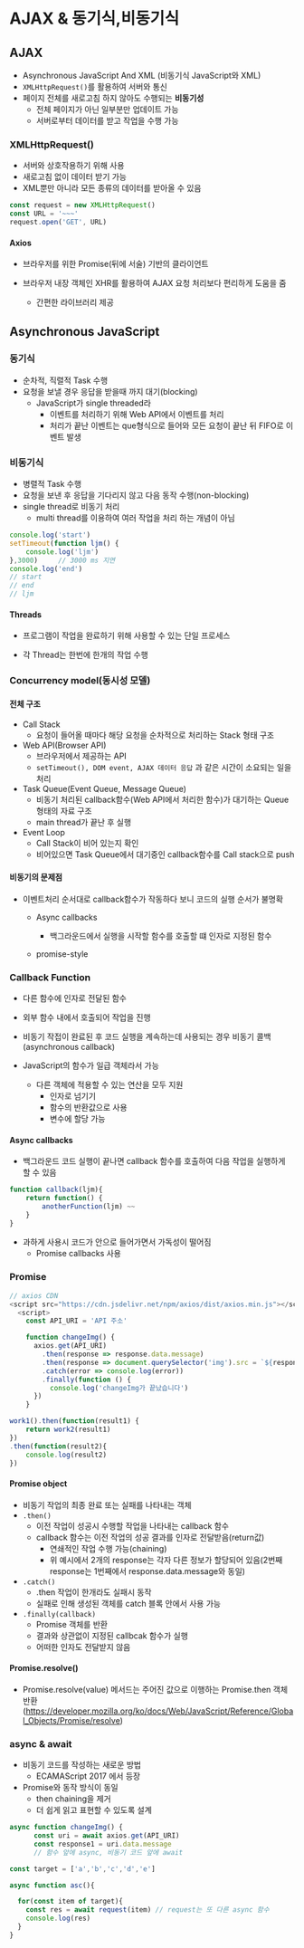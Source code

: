 # AJAX & 동기식,비동기식

## AJAX

- Asynchronous JavaScript And XML (비동기식 JavaScript와 XML)
- `XMLHttpRequest()`를 활용하여 서버와 통신
- 페이지 전체를 새로고침 하지 않아도 수행되는 **비동기성**
  - 전체 페이지가 아닌 일부분만 업데이트 가능
  - 서버로부터 데이터를 받고 작업을 수행 가능



### XMLHttpRequest()

- 서버와 상호작용하기 위해 사용
- 새로고침 없이 데이터 받기 가능
- XML뿐만 아니라 모든 종류의 데이터를 받아올 수 있음

```javascript
const request = new XMLHttpRequest()
const URL = '~~~'
request.open('GET', URL)
```



#### Axios

- 브라우저를 위한 Promise(뒤에 서술) 기반의 클라이언트

- 브라우저 내장 객체인 XHR를 활용하여 AJAX 요청 처리보다 편리하게 도움을 줌

  - 간편한 라이브러리 제공



## Asynchronous JavaScript

### 동기식

- 순차적, 직렬적 Task 수행
- 요청을 보낼 경우 응답을 받을때 까지 대기(blocking)
  - JavaScript가 single threaded라
    - 이벤트를 처리하기 위해 Web API에서 이벤트를 처리
    - 처리가 끝난 이벤트는 que형식으로 들어와 모든 요청이 끝난 뒤 FIFO로 이벤트 발생

### 비동기식

- 병렬적 Task 수행
- 요청을 보낸 후 응답을 기다리지 않고 다음 동작 수행(non-blocking)
- single thread로 비동기 처리
  - multi thread를 이용하여 여러 작업을 처리 하는 개념이 아님

```javascript
console.log('start')
setTimeout(function ljm() {
    console.log('ljm')
},3000)		// 3000 ms 지연
console.log('end')
// start
// end
// ljm
```



#### Threads

- 프로그램이 작업을 완료하기 위해 사용할 수 있는 단일 프로세스

- 각 Thread는 한번에 한개의 작업 수행

  

### Concurrency model(동시성 모델)

#### 전체 구조

- Call Stack
  - 요청이 들어올 때마다 해당 요청을 순차적으로 처리하는 Stack 형태 구조
- Web API(Browser API)
  - 브라우저에서 제공하는 API
  - `setTimeout(), DOM event, AJAX 데이터 응답` 과 같은 시간이 소요되는 일을 처리
- Task Queue(Event Queue, Message Queue)
  - 비동기 처리된 callback함수(Web API에서 처리한 함수)가 대기하는 Queue 형태의 자료 구조
  - main thread가 끝난 후 실행
- Event Loop
  - Call Stack이 비어 있는지 확인
  - 비어있으면 Task Queue에서 대기중인 callback함수를 Call stack으로 push



#### 비동기의 문제점

- 이벤트처리 순서대로 callback함수가 작동하다 보니 코드의 실행 순서가 불명확

  - Async callbacks

    - 백그라운드에서 실행을 시작할 함수를 호출할 떄 인자로 지정된 함수

  - promise-style 

    

### Callback Function

- 다른 함수에 인자로 전달된 함수
- 외부 함수 내에서 호출되어 작업을 진행
- 비동기 작접이 완료된 후 코드 실행을 계속하는데 사용되는 경우 비동기 콜백(asynchronous callback)

- JavaScript의 함수가 일급 객체라서 가능
  - 다른 객체에 적용할 수 있는 연산을 모두 지원
    - 인자로 넘기기
    - 함수의 반환값으로 사용
    - 변수에 할당 가능

#### Async callbacks

- 백그라운드 코드 실행이 끝나면 callback 함수를 호출하여 다음 작업을 실행하게 할 수 있음

```javascript
function callback(ljm){
    return function() {
        anotherFunction(ljm) ~~
    }
}
```

- 과하게 사용시 코드가 안으로 들어가면서 가독성이 떨어짐
  - Promise callbacks 사용



### Promise

```javascript
// axios CDN
<script src="https://cdn.jsdelivr.net/npm/axios/dist/axios.min.js"></script>
  <script>
    const API_URI = 'API 주소'

    function changeImg() {
      axios.get(API_URI)
        .then(response => response.data.message) 
        .then(response => document.querySelector('img').src = `${response}`)
        .catch(error => console.log(error))
        .finally(function () {
          console.log('changeImg가 끝났습니다')
      })
    }
```

```javascript
work1().then(function(result1) {
    return work2(result1)
})
.then(function(result2){
    console.log(result2)
})
```



#### Promise object

- 비동기 작업의 최종 완료 또는 실패를 나타내는 객체
- `.then()` 
  - 이전 작업이 성공시 수행할 작업을 나타내는 callback 함수
  - callback 함수는 이전 작업의 성공 결과를 인자로 전달받음(return값)
    - 연쇄적인 작업 수행 가능(chaining)
    - 위 예시에서 2개의 response는 각자 다른 정보가 할당되어 있음(2번째 response는 1번째에서 response.data.message와 동일)
- `.catch()`
  - .then 작업이 한개라도 실패시 동작
  - 실패로 인해 생성된 객체를 catch 블록 안에서 사용 가능
- `.finally(callback)`
  - Promise 객체를 반환
  - 결과와 상관없이 지정된 callbcak 함수가 실행
  - 어떠한 인자도 전달받지 않음



#### Promise.resolve()

- Promise.resolve(value) 메서드는 주어진 값으로 이행하는 Promise.then 객체 반환(https://developer.mozilla.org/ko/docs/Web/JavaScript/Reference/Global_Objects/Promise/resolve)



### async & await

- 비동기 코드를 작성하는 새로운 방법
  - ECAMAScript 2017 에서 등장
- Promise와 동작 방식이 동일
  - then chaining을 제거
  - 더 쉽게 읽고 표현할 수 있도록 설계

```javascript
async function changeImg() {
      const uri = await axios.get(API_URI)
      const response1 = uri.data.message 
      // 함수 앞에 async, 비동기 코드 앞에 await 
```

```javascript
const target = ['a','b','c','d','e']

async function asc(){

  for(const item of target){
    const res = await request(item) // request는 또 다른 async 함수
    console.log(res)
  }
}
```

